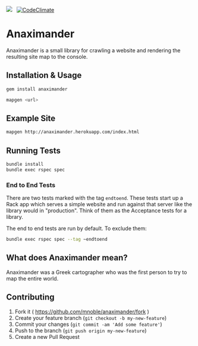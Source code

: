 ![](https://travis-ci.org/mnoble/anaximander.svg?branch=master) &nbsp;
[![CodeClimate](https://codeclimate.com/github/mnoble/anaximander.png)](https://codeclimate.com/github/mnoble/anaximander)

# Anaximander

Anaximander is a small library for crawling a website and rendering the
resulting site map to the console.

## Installation &amp; Usage

```sh
gem install anaximander
```

```sh
mapgen <url>
```

## Example Site

```sh
mapgen http://anaximander.herokuapp.com/index.html
```

## Running Tests

```sh
bundle install
bundle exec rspec spec
```

### End to End Tests

There are two tests marked with the tag `endtoend`. These tests start up
a Rack app which serves a simple website and run against that server
like the library would in "production". Think of them as the Acceptance
tests for a library.

The end to end tests are run by default. To exclude them:

```sh
bundle exec rspec spec --tag ~endtoend
```

## What does Anaximander mean?

Anaximander was a Greek cartographer who was the first person to try to
map the entire world.

## Contributing

1. Fork it ( https://github.com/mnoble/anaximander/fork )
2. Create your feature branch (`git checkout -b my-new-feature`)
3. Commit your changes (`git commit -am 'Add some feature'`)
4. Push to the branch (`git push origin my-new-feature`)
5. Create a new Pull Request

